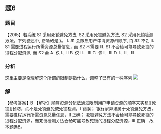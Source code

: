 ## 题6
### 题目
【2015】若系统 S1 采用死锁避免方法, S2 采用死锁避免方法, S2 采用死锁检测方法。下列叙述中, 正确的是()。
I. S1 会限制用户申请资源的顺序, 而 S2 不会 
II. S1 需要进程运行所需资源总量信息，而 S2 不需要
III. S1 不会给可能导致死锁的进程分配资源, 而 S2 会
A. 仅 I、II 
B. 仅 II、 III 
C. 仅 I、III 
D. I、II、III
### 分析
这里主要是没理解这个所谓的限制是指什么，调整了已有的一种序列
![](https://img.hwenyi.tech/202411061358622.webp)
### 解
【参考答案】B
【解析】顺序资源分配法通过限制用户申请资源的顺序来实现[[死锁]]预防，而不是死锁避免或死锁检测，I 错误；
银行家算法属于死锁避免方法，需要进程运行所需资源总量信息，II 正确；
死锁避免方法不会给可能导致死锁的进程分配资源，而死锁检测方法会给可能导致死锁的进程分配资源，III 正确，故本题选B。